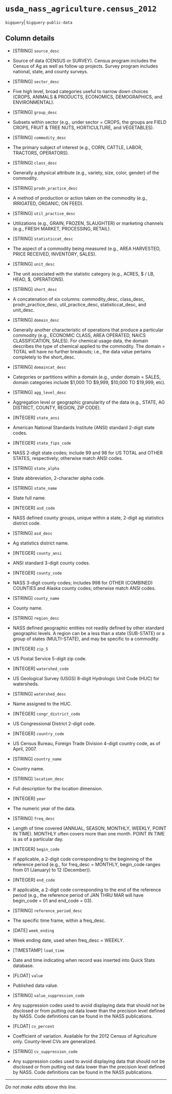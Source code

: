# `usda_nass_agriculture.census_2012`
`bigquery`| `bigquery-public-data`

## Column details
* [STRING]    `source_desc`
 - Source of data (CENSUS or SURVEY). Census program includes the Census of Ag as well as follow up projects. Survey program includes national, state, and county surveys.
* [STRING]    `sector_desc`
 - Five high level, broad categories useful to narrow down choices (CROPS, ANIMALS & PRODUCTS, ECONOMICS, DEMOGRAPHICS, and ENVIRONMENTAL).
* [STRING]    `group_desc`
 - Subsets within sector (e.g., under sector = CROPS, the groups are FIELD CROPS, FRUIT & TREE NUTS, HORTICULTURE, and VEGETABLES).
* [STRING]    `commodity_desc`
 - The primary subject of interest (e.g., CORN, CATTLE, LABOR, TRACTORS, OPERATORS).
* [STRING]    `class_desc`
 - Generally a physical attribute (e.g., variety, size, color, gender) of the commodity.
* [STRING]    `prodn_practice_desc`
 - A method of production or action taken on the commodity (e.g., IRRIGATED, ORGANIC, ON FEED).
* [STRING]    `util_practice_desc`
 - Utilizations (e.g., GRAIN, FROZEN, SLAUGHTER) or marketing channels (e.g., FRESH MARKET, PROCESSING, RETAIL).
* [STRING]    `statisticcat_desc`
 - The aspect of a commodity being measured (e.g., AREA HARVESTED, PRICE RECEIVED, INVENTORY, SALES).
* [STRING]    `unit_desc`
 - The unit associated with the statistic category (e.g., ACRES, $ / LB, HEAD, $, OPERATIONS).
* [STRING]    `short_desc`
 - A concatenation of six columns: commodity_desc, class_desc, prodn_practice_desc, util_practice_desc, statisticcat_desc, and unit_desc.
* [STRING]    `domain_desc`
 - Generally another characteristic of operations that produce a particular commodity (e.g., ECONOMIC CLASS, AREA OPERATED, NAICS CLASSIFICATION, SALES). For chemical usage data, the domain describes the type of chemical applied to the commodity. The domain = TOTAL will have no further breakouts; i.e., the data value pertains completely to the short_desc.
* [STRING]    `domaincat_desc`
 - Categories or partitions within a domain (e.g., under domain = SALES, domain categories include $1,000 TO $9,999, $10,000 TO $19,999, etc).
* [STRING]    `agg_level_desc`
 - Aggregation level or geographic granularity of the data (e.g., STATE, AG DISTRICT, COUNTY, REGION, ZIP CODE).
* [INTEGER]   `state_ansi`
 - American National Standards Institute (ANSI) standard 2-digit state codes.
* [INTEGER]   `state_fips_code`
 - NASS 2-digit state codes; include 99 and 98 for US TOTAL and OTHER STATES, respectively; otherwise match ANSI codes.
* [STRING]    `state_alpha`
 - State abbreviation, 2-character alpha code.
* [STRING]    `state_name`
 - State full name.
* [INTEGER]   `asd_code`
 - NASS defined county groups, unique within a state, 2-digit ag statistics district code.
* [STRING]    `asd_desc`
 - Ag statistics district name.
* [INTEGER]   `county_ansi`
 - ANSI standard 3-digit county codes.
* [INTEGER]   `county_code`
 - NASS 3-digit county codes; includes 998 for OTHER (COMBINED) COUNTIES and Alaska county codes; otherwise match ANSI codes.
* [STRING]    `county_name`
 - County name.
* [STRING]    `region_desc`
 - NASS defined geographic entities not readily defined by other standard geographic levels. A region can be a less than a state (SUB-STATE) or a group of states (MULTI-STATE), and may be specific to a commodity.
* [INTEGER]   `zip_5`
 - US Postal Service 5-digit zip code.
* [INTEGER]   `watershed_code`
 - US Geological Survey (USGS) 8-digit Hydrologic Unit Code (HUC) for watersheds.
* [STRING]    `watershed_desc`
 - Name assigned to the HUC.
* [INTEGER]   `congr_district_code`
 - US Congressional District 2-digit code.
* [INTEGER]   `country_code`
 - US Census Bureau, Foreign Trade Division 4-digit country code, as of April, 2007.
* [STRING]    `country_name`
 - Country name.
* [STRING]    `location_desc`
 - Full description for the location dimension.
* [INTEGER]   `year`
 - The numeric year of the data.
* [STRING]    `freq_desc`
 - Length of time covered (ANNUAL, SEASON, MONTHLY, WEEKLY, POINT IN TIME). MONTHLY often covers more than one month. POINT IN TIME is as of a particular day.
* [INTEGER]   `begin_code`
 - If applicable, a 2-digit code corresponding to the beginning of the reference period (e.g., for freq_desc = MONTHLY, begin_code ranges from 01 (January) to 12 (December)).
* [INTEGER]   `end_code`
 - If applicable, a 2-digit code corresponding to the end of the reference period (e.g., the reference period of JAN THRU MAR will have begin_code = 01 and end_code = 03).
* [STRING]    `reference_period_desc`
 - The specific time frame, within a freq_desc.
* [DATE]      `week_ending`
 - Week ending date, used when freq_desc = WEEKLY.
* [TIMESTAMP] `load_time`
 - Date and time indicating when record was inserted into Quick Stats database.
* [FLOAT]     `value`
 - Published data value.
* [STRING]    `value_suppression_code`
 - Any suppression codes used to avoid displaying data that should not be disclosed or from putting out data lower than the precision level defined by NASS. Code definitions can be found in the NASS publications.
* [FLOAT]     `cv_percent`
 - Coefficient of variation. Available for the 2012 Census of Agriculture only. County-level CVs are generalized.
* [STRING]    `cv_suppression_code`
 - Any suppression codes used to avoid displaying data that should not be disclosed or from putting out data lower than the precision level defined by NASS. Code definitions can be found in the NASS publications.

-------------------------------------------------------------------------------
*Do not make edits above this line.*
